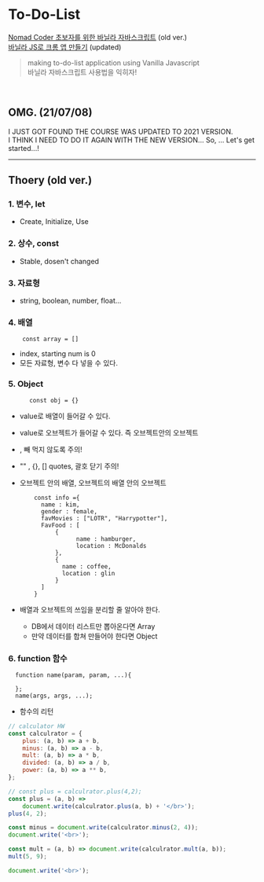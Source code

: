 # To-Do-List

[Nomad Coder 초보자를 위한 바닐라 자바스크립트](https://youtu.be/wUHncG3VwPw) (old ver.) <br>
[바닐라 JS로 크롬 앱 만들기](https://nomadcoders.co/javascript-for-beginners/lectures/2866) (updated)

> making to-do-list application using Vanilla Javascript <br> 바닐라 자바스크립트 사용법을 익히자!

<br>

## OMG. (21/07/08)

I JUST GOT FOUND THE COURSE WAS UPDATED TO 2021 VERSION. <br>
I THINK I NEED TO DO IT AGAIN WITH THE NEW VERSION...
So, ... Let's get started...!

<hr>

## Thoery (old ver.)

### 1. 변수, let

-   Create, Initialize, Use

### 2. 상수, const

-   Stable, dosen't changed

### 3. 자료형

-   string, boolean, number, float...

### 4. 배열

        const array = []

-   index, starting num is 0
-   모든 자료형, 변수 다 넣을 수 있다.

### 5. Object

          const obj = {}

-   value로 배열이 들어갈 수 있다.
-   value로 오브젝트가 들어갈 수 있다. 즉 오브젝트안의 오브젝트
-   , 빼 먹지 않도록 주의!
-   "" , {}, [] quotes, 괄호 닫기 주의!
-   오브젝트 안의 배열, 오브젝트의 배열 안의 오브젝트

            const info ={
              name : kim,
              gender : female,
              favMovies : ["LOTR", "Harrypotter"],
              FavFood : [
                  {
                        name : hamburger,
                        location : McDonalds
                  },
                  {
                    name : coffee,
                    location : glin
                  }
              ]
            }

-   배열과 오브젝트의 쓰임을 분리할 줄 알아야 한다.
    -   DB에서 데이터 리스트만 뽑아온다면 Array
    -   만약 데이터를 합쳐 만들어야 한다면 Object

### 6. function 함수

      function name(param, param, ...){

      };
      name(args, args, ...);

-   함수의 리턴

```javascript
// calculator HW
const calculrator = {
    plus: (a, b) => a + b,
    minus: (a, b) => a - b,
    mult: (a, b) => a * b,
    divided: (a, b) => a / b,
    power: (a, b) => a ** b,
};

// const plus = calculrator.plus(4,2);
const plus = (a, b) =>
    document.write(calculrator.plus(a, b) + '</br>');
plus(4, 2);

const minus = document.write(calculrator.minus(2, 4));
document.write('<br>');

const mult = (a, b) => document.write(calculrator.mult(a, b));
mult(5, 9);

document.write('<br>');
```
